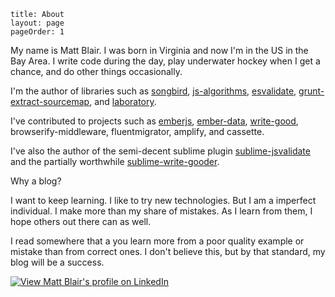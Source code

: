 ```
title: About
layout: page
pageOrder: 1
```

My name is Matt Blair. I was born in Virginia and now I'm in the US in the Bay Area. I write code during the day, play underwater hockey when I get a chance, and do other things occasionally.

I'm the author of libraries such as [songbird](https://github.com/duereg/songbird), [js-algorithms](https://github.com/duereg/js-algorithms), [esvalidate](https://github.com/duereg/esvalidate), [grunt-extract-sourcemap](https://github.com/duereg/grunt-extract-sourcemap), and [laboratory](https://github.com/duereg/laboratory).

I've contributed to projects such as [emberjs](https://github.com/emberjs/ember.js), [ember-data](https://github.com/emberjs/data), [write-good](https://github.com/btford/write-good), browserify-middleware, fluentmigrator, amplify, and cassette.

I've also the author of the semi-decent sublime plugin [sublime-jsvalidate](https://github.com/duereg/sublime-jsvalidate) and the partially worthwhile [sublime-write-gooder](https://github.com/duereg/sublime-write-gooder).

Why a blog?

I want to keep learning. I like to try new technologies. But I am a imperfect individual. I make more than my share of mistakes. As I learn from them, I hope others out there can as well.

I read somewhere that a you learn more from a poor quality example or mistake than from correct ones. I don't believe this, but by that standard, my blog will be a success.

[ ![View Matt Blair's profile on LinkedIn](http://www.linkedin.com/img/webpromo/btn_viewmy_160x25.png) ](http://www.linkedin.com/pub/matt-blair/10/74a/345)
